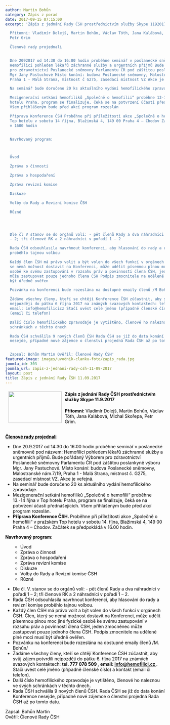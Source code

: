```yaml
---
author: Martin Bohůn
category: Zápis z porad
date: 2017-09-15 07:15:00
excerpt: 'Zápis z jednání Rady ČSH prostřednictvím služby Skype 1192017

  Přítomni: Vladimír Dolejš, Martin Bohůn, Václav Tóth, Jana Kalábová, Michal Skořepa,
  Petr Grim

  Členové rady projednali


  Dne 2092017 od 14:30 do 16:00 hodin proběhne seminář v poslanecké sněmovně pod názvem:
  Hemofilici pohledem lékařů záchranné služby a urgentních příjmů Bude pořádaný Výborem
  pro zdravotnictví Poslanecké sněmovny Parlamentu ČR pod záštitou poslankyně výboru
  Mgr Jany Pastuchové Místo konání: budova Poslanecké sněmovny, Malostranské nám7/19,
  Praha 1 - Malá Strana, místnost č G275, zasedací místnost VZ Akce je veřejná

  Na seminář bude doručeno 20 ks aktuálního vydání hemofilického zpravodaje

  Mezigenerační setkání hemofiliků „Společně o hemofilii“ proběhne 13-14 října v Top
  hotelu Praha, program se finalizuje, čeká se na potvrzení účasti přednášejících
  Všem přihlášeným bude před akcí program rozeslán

  Příprava Konference ČSH Proběhne při příležitosti akce „Společně o hemofilii“ v pražském
  Top hotelu v sobotu 14 října, Blažimská 4, 149 00 Praha 4 – Chodov Začátek se předpokládá
  v 1600 hodin


  Navrhovaný program:



  Úvod

  Zpráva o činnosti

  Zpráva o hospodaření

  Zpráva revizní komise

  Diskuze

  Volby do Rady a Revizní komise ČSH

  Různé




  Dle čl V stanov se do orgánů volí: - pět členů Rady a dva náhradníci v pořadí 1
  – 2; tři členové RK a 2 náhradníci v pořadí 1 – 2

  Rada ČSH odsouhlasila navrhnout konferenci, aby hlasování do rady a revizní komise
  proběhlo tajnou volbou

  Každý člen ČSH má právo volit a být volen do všech funkcí v orgánech ČSH Člen, který
  se nemá možnost dostavit na Konferenci, může udělit písemnou plnou moc jiné fyzické
  osobě ke svému zastupování v rozsahu práv a povinností člena ČSH, jeden zmocněnec
  může zastupovat pouze jednoho člena ČSH Podpis zmocnitele na udělené plné moci musí
  být úředně ověřen

  Pozvánku na konferenci bude rozeslána na dostupné emaily členů /M Bohůn/

  Žádáme všechny členy, kteří se chtějí Konference ČSH zúčastnit, aby svůj zájem potvrdili
  nejpozději do pátku 6 října 2017 na známých svazových kontaktech: tel 777 078 509,
  email: info@hemofilicicz Stačí uvést celé jméno (případně členské číslo) a kontakt
  (email či telefon)

  Další číslo hemofilického zpravodaje je vytištěno, členové ho naleznou ve svých
  schránkách v těchto dnech

  Rada ČSH schválila 9 nových členů ČSH Rada ČSH se již do data konání Konference
  nesejde, případné nové zájemce o členství projedná Rada ČSH až po tomto datu


  Zapsal: Bohůn Martin Ověřil: Členové Rady ČSH'
featured-image: images/uvodnik-clanku-foto/zapis_rada.jpg
joomla_id: 303
joomla_url: zapis-z-jednani-rady-csh-11-09-2017
layout: post
title: Zápis z jednání Rady ČSH 11.09.2017
---
```


<h4>
 <span>
  <img border="0" height="100" src="{{ site.baseurl }}/images/uvodnik-clanku-foto/zapis_rada.jpg" style="float: left; margin-left: 10px; margin-right: 10px;" width="168"/>
  <span style="color: #000000;">
   Zápis z jednání Rady ČSH prostřednictvím služby Skype 11.9.2017
  </span>
 </span>
</h4>
<p>
 <span style="color: #000000;">
  <strong>
   Přítomni:
  </strong>
  Vladimír Dolejš, Martin Bohůn, Václav Tóth, Jana Kalábová, Michal Skořepa, Petr Grim.
 </span>
 <br/>
 <span>
  <strong>
   <br/>
  </strong>
 </span>
</p>
<p>
 <span style="text-decoration: underline; color: #000000;">
  <strong>
   <span style="text-decoration: underline;">
    Členové rady projednali
   </span>
  </strong>
 </span>
</p>
<ul>
 <li>
  <span style="color: #000000;">
   Dne 20.9.2017 od 14:30 do 16:00 hodin proběhne seminář v poslanecké sněmovně pod názvem: Hemofilici pohledem lékařů záchranné služby a urgentních příjmů. Bude pořádaný Výborem pro zdravotnictví Poslanecké sněmovny Parlamentu ČR pod záštitou poslankyně výboru Mgr. Jany Pastuchové. Místo konání: budova Poslanecké sněmovny, Malostranské nám.7/19, Praha 1 - Malá Strana, místnost č. G275, zasedací místnost VZ. Akce je veřejná.
  </span>
 </li>
 <li>
  <span style="color: #000000;">
   Na seminář bude doručeno 20 ks aktuálního vydání hemofilického zpravodaje.
  </span>
 </li>
 <li>
  <span style="color: #000000;">
   Mezigenerační setkání hemofiliků „Společně o hemofilii“ proběhne 13.-14 října v Top hotelu Praha, program se finalizuje, čeká se na potvrzení účasti přednášejících. Všem přihlášeným bude před akcí program rozeslán.
  </span>
 </li>
 <li>
  <span style="color: #000000;">
   <strong>
    Příprava Konference ČSH.
   </strong>
   Proběhne při příležitosti akce „Společně o hemofilii“ v pražském Top hotelu v sobotu 14. října, Blažimská 4, 149 00 Praha 4 – Chodov. Začátek se předpokládá v 16.00 hodin.
  </span>
 </li>
</ul>
<p>
 <span style="color: #000000;">
  <strong>
   Navrhovaný program:
  </strong>
 </span>
</p>
<ul>
 <ul>
  <li>
   <span style="color: #000000;">
    Úvod
   </span>
  </li>
  <li>
   <span style="color: #000000;">
    Zpráva o činnosti
   </span>
  </li>
  <li>
   <span style="color: #000000;">
    Zpráva o hospodaření
   </span>
  </li>
  <li>
   <span style="color: #000000;">
    Zpráva revizní komise
   </span>
  </li>
  <li>
   <span style="color: #000000;">
    Diskuze
   </span>
  </li>
  <li>
   <span style="color: #000000;">
    Volby do Rady a Revizní komise ČSH
   </span>
  </li>
  <li>
   <span style="color: #000000;">
    Různé
   </span>
  </li>
 </ul>
</ul>
<ul>
 <li>
  <span style="color: #000000;">
   Dle čl. V. stanov se do orgánů volí: - pět členů Rady a dva náhradníci v pořadí 1 – 2; tři členové RK a 2 náhradníci v pořadí 1 – 2.
  </span>
 </li>
 <li>
  <span style="color: #000000;">
   Rada ČSH odsouhlasila navrhnout konferenci, aby hlasování do rady a revizní komise proběhlo tajnou volbou.
  </span>
 </li>
 <li>
  <span style="color: #000000;">
   Každý člen ČSH má právo volit a být volen do všech funkcí v orgánech ČSH. Člen, který se nemá možnost dostavit na Konferenci, může udělit písemnou plnou moc jiné fyzické osobě ke svému zastupování v rozsahu práv a povinností člena ČSH, jeden zmocněnec může zastupovat pouze jednoho člena ČSH. Podpis zmocnitele na udělené plné moci musí být úředně ověřen.
  </span>
 </li>
 <li>
  <span style="color: #000000;">
   Pozvánku na konferenci bude rozeslána na dostupné emaily členů /M. Bohůn/
  </span>
 </li>
 <li>
  <span style="color: #000000;">
   Žádáme všechny členy, kteří se chtějí Konference ČSH zúčastnit, aby svůj zájem potvrdili nejpozději do pátku 6. října 2017 na známých svazových kontaktech:
   <strong>
    tel. 777 078 509
   </strong>
   ,
  </span>
  <strong>
   <span style="color: #000000;">
    email:
   </span>
   <a href="mailto:info@hemofilici.cz">
    info@hemofilici.cz
   </a>
  </strong>
  .
  <span style="color: #000000;">
   Stačí uvést celé jméno (případně členské číslo) a kontakt (email či telefon).
  </span>
 </li>
 <li>
  <span style="color: #000000;">
   Další číslo hemofilického zpravodaje je vytištěno, členové ho naleznou ve svých schránkách v těchto dnech.
   <br/>
  </span>
 </li>
 <li>
  <span style="color: #000000;">
   Rada ČSH schválila 9 nových členů ČSH. Rada ČSH se již do data konání Konference nesejde, případné nové zájemce o členství projedná Rada ČSH až po tomto datu.
  </span>
 </li>
</ul>
<p>
 <span style="color: #000000;">
  Zapsal: Bohůn Martin
 </span>
 <br/>
 <span style="color: #000000;">
  Ověřil: Členové Rady ČSH
 </span>
</p>